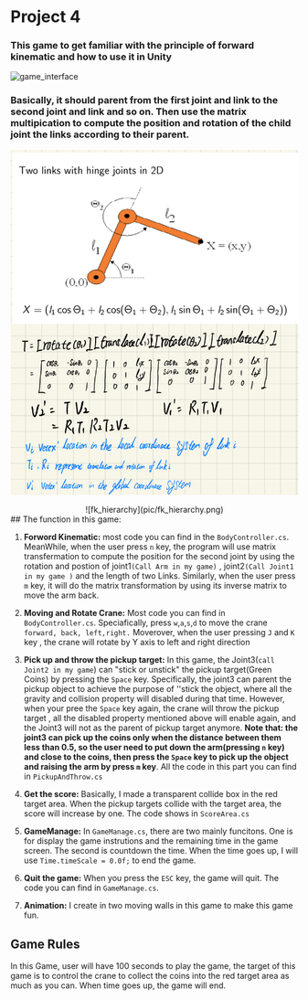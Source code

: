 # Project 4 
###  This game to get familiar with the principle of forward kinematic and how to use it in Unity
![game_interface](pic/game_interface.gif)
### Basically, it should parent from the first joint and link to the second joint and link and so on. Then use the matrix multipication to compute the position and rotation of the child joint the links according to their parent.
![fk_principle](pic/forward_kinematics.jpeg)
<center>![fk_hierarchy](pic/fk_hierarchy.png)</center>
## The function in this game:

1. **Forword Kinematic:** most code you can find  in the `BodyController.cs`. MeanWhile,  when the user press `n` key, the program will use matrix transfermation to compute the position for  the second joint  by using  the rotation and postion of joint1`(Call Arm in my game)` , joint2`(Call Joint1 in my game )` and the length of two Links. Similarly, when the user press `m` key, it will do the matrix transformation by using its inverse matrix to move the arm back.

2. **Moving and Rotate Crane:** Most code  you can find in `BodyController.cs`. Speciafically, press `w`,`a`,`s`,`d` to move the crane` forward, back, left,right.` Moverover, when the user  pressing `J` and `K` key , the crane will rotate  by Y axis to left and right direction

3. **Pick up and throw the pickup target:** In this game, the Joint3(`call Joint2 in my game`) can "stick or unstick" the pickup target(Green Coins) by pressing the `Space` key. Specifically, the joint3 can parent the pickup object to achieve the purpose of ''stick the object, where all the gravity and collision property will disabled during that time. However, when your pree the `Space` key again, the crane  will throw the pickup target , all the disabled property mentioned above will enable again, and the Joint3 will not as the parent of pickup target anymore. **Note that: the joint3 can pick up the coins only when the distance between them less than 0.5, so the user need to put down the arm(pressing `n` key) and close to the coins, then press the `Space` key to pick up the object and raising the arm by press `m` key**. All the code in this part you can find in `PickupAndThrow.cs`

4. **Get the score:**  Basically, I made a transparent collide box in the red target area. When the pickup targets collide with the target area, the score will increase by one. The code shows  in `ScoreArea.cs`

5. **GameManage:** In `GameManage.cs`, there are two mainly funcitons. One is for display the game instrutions and the remaining time in the game screen. The second is countdown the time. When the time goes up, I will use `Time.timeScale = 0.0f;` to end the game.

6. **Quit the game:** When you press the `ESC` key, the game will quit. The code you can find in `GameManage.cs`.

7. **Animation:**  I create in two moving walls in this game to make this game fun.


## Game Rules

In this Game, user will have 100 seconds to play the game, the target of this game is to control the crane to collect the coins into the red target area as much as you can. When time goes up, the game will end.

